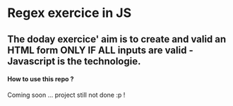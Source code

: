 # Regex exercice in JS

## The doday exercice' aim is to create and valid an HTML form ONLY IF ALL inputs are valid - Javascript is the technologie.

#### How to use this repo ?
Coming soon ... project still not done :p !
